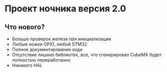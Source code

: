 # Проект ночника версия 2.0
## Что нового?
- Больше проверок железа при инициализации
- Любые ножки GPIO, любой STM32
- Полное документирование кода
- Отсутствие лишних библиотек, все, что сгенерировал CubeMX будет полностью переработанно
- Никакого HAL